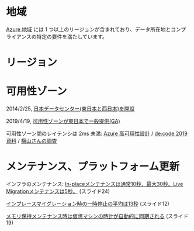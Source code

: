 # 地域

[Azure 地域](https://azure.microsoft.com/ja-jp/global-infrastructure/geographies/) には 1 つ以上のリージョンが含まれており、データ所在地とコンプライアンスの特定の要件を満たしています。

# リージョン

# 可用性ゾーン

2014/2/25, [日本データセンター(東日本と西日本)を開設](https://news.microsoft.com/ja-jp/2014/02/25/2014-20/)

2019/4/19, [可用性ゾーンが東日本で一般提供(GA)](https://azure.microsoft.com/ja-jp/updates/general-availability-azure-availability-zones-in-japan-east/)

可用性ゾーン間のレイテンシは 2ms 未満:
[Azure 高可用性設計](https://www.slideshare.net/ssuser2602c6/azure-computing-3-1-sla-azure/32)
/ [de:code 2019資料](https://eventmarketing.blob.core.windows.net/decode2019-after/decode19_PDF_CD14.pdf)
/ [横山さんの調査](https://yp.g20k.jp/2019/06/azureawsaz.html)

# メンテナンス、プラットフォーム更新

インフラのメンテナンス: 
[In-placeメンテナンスは通常10秒、最大30秒。Live Migrationメンテナンスは5秒。](https://eventmarketing.blob.core.windows.net/decode2019-after/decode19_PDF_CD14.pdf) (スライド24)

[インプレースマイグレーション時の一時停止の平均は13秒](https://eventmarketing.blob.core.windows.net/mstechsummit2018-after/CI31_PDF_TS18.pdf)
 (スライド12)

[メモリ保持メンテナンス時は仮想マシンの時計が自動的に同期される](https://eventmarketing.blob.core.windows.net/mstechsummit2018-after/CI31_PDF_TS18.pdf) (スライド19)

